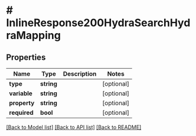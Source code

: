 # # InlineResponse200HydraSearchHydraMapping

## Properties

Name | Type | Description | Notes
------------ | ------------- | ------------- | -------------
**type** | **string** |  | [optional]
**variable** | **string** |  | [optional]
**property** | **string** |  | [optional]
**required** | **bool** |  | [optional]

[[Back to Model list]](../../README.md#models) [[Back to API list]](../../README.md#endpoints) [[Back to README]](../../README.md)

